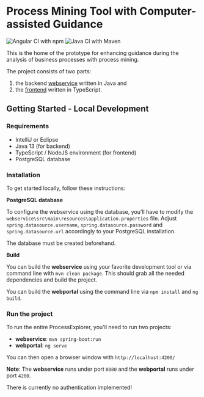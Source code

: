 # Process Mining Tool with Computer-assisted Guidance

![Angular CI with npm](https://github.com/alexsee/processexplorer/workflows/Angular%20CI%20with%20npm/badge.svg)
![Java CI with Maven](https://github.com/alexsee/processexplorer/workflows/Java%20CI%20with%20Maven/badge.svg)

This is the home of the prototype for enhancing guidance during the analysis of business processes with process mining.

The project consists of two parts:

1. the backend [webservice](webservice/README.md) written in Java and
2. the [frontend](webportal/README.md) written in TypeScript.

## Getting Started - Local Development

### Requirements
* IntelliJ or Eclipse
* Java 13 (for backend)
* TypeScript / NodeJS environment (for frontend)
* PostgreSQL database

### Installation
To get started locally, follow these instructions:

**PostgreSQL database**

To configure the webservice using the database, you'll have to modify the ``webservice\src\main\resources\application.properties`` file.
Adjust ``spring.datasource.username``, ``spring.datasource.password`` and ``spring.datasource.url`` accordingly to your PostgreSQL installation.

The database must be created beforehand.

**Build**

You can build the **webservice** using your favorite development tool or via command line with ``mvn clean package``.
This should grab all the needed dependencies and build the project.

You can build the **webportal** using the command line via ``npm install`` and ``ng build``.

### Run the project
To run the entire ProcessExplorer, you'll need to run two projects:

* **webservice**: ``mvn spring-boot:run``
* **webportal**: ``ng serve``

You can then open a browser window with ``http://localhost:4200/``

**Note**: The **webservice** runs under port ``8080`` and the **webportal** runs under port ``4200``.

There is currently no authentication implemented!
